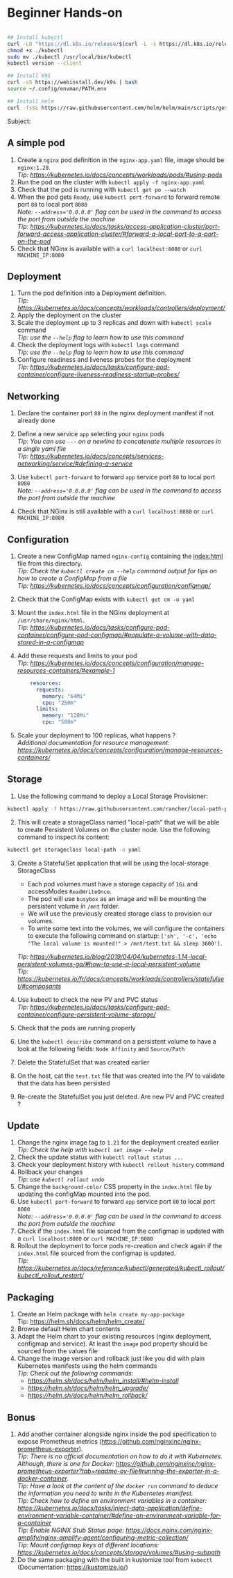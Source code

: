 # Beginner Hands-on

```sh

## Install kubectl
curl -LO "https://dl.k8s.io/release/$(curl -L -s https://dl.k8s.io/release/stable.txt)/bin/linux/amd64/kubectl"
chmod +x ./kubectl
sudo mv ./kubectl /usr/local/bin/kubectl
kubectl version --client

## Install K9S
curl -sS https://webinstall.dev/k9s | bash
source ~/.config/envman/PATH.env

## Install Helm
curl -fsSL https://raw.githubusercontent.com/helm/helm/main/scripts/get-helm-3 | bash
```

Subject:

## A simple pod

1. Create a `nginx` pod definition in the `nginx-app.yaml` file, image should be `nginx:1.20`. \
   _Tip: <https://kubernetes.io/docs/concepts/workloads/pods/#using-pods>_
2. Run the pod on the cluster with `kubectl apply -f nginx-app.yaml`
3. Check that the pod is running with `kubectl get po --watch`
4. When the pod gets `Ready`, use `kubectl port-forward` to forward remote port `80` to local port `8080` \
   _Note: `--address='0.0.0.0'` flag can be used in the command to access the port from outside the machine_ \
   _Tip: <https://kubernetes.io/docs/tasks/access-application-cluster/port-forward-access-application-cluster/#forward-a-local-port-to-a-port-on-the-pod>_
5. Check that NGinx is available with a `curl localhost:8080` or `curl MACHINE_IP:8080`

## Deployment

1. Turn the pod definition into a Deployment definition. \
   _Tip: <https://kubernetes.io/docs/concepts/workloads/controllers/deployment/>_
2. Apply the deployment on the cluster
3. Scale the deployment up to 3 replicas and down with `kubectl scale` command \
   _Tip: use the `--help` flag to learn how to use this command_
4. Check the deployment logs with `kubectl logs` command \
   _Tip: use the `--help` flag to learn how to use this command_
5. Configure readiness and liveness probes for the deployment \
   _Tip: <https://kubernetes.io/docs/tasks/configure-pod-container/configure-liveness-readiness-startup-probes/>_

## Networking

1. Declare the container port `80` in the nginx deployment manifest if not already done
2. Define a new service `app` selecting your `nginx` pods \
   _Tip: You can use `---` on a newline to concatenate multiple resources in a single yaml file_ \
   _Tip: <https://kubernetes.io/docs/concepts/services-networking/service/#defining-a-service>_
3. Use `kubectl port-forward` to forward `app` service port `80` to local port `8080` \
   _Note: `--address='0.0.0.0'` flag can be used in the command to access the port from outside the machine_
  
4. Check that NGinx is still available with a `curl localhost:8080` or `curl MACHINE_IP:8080`

## Configuration

1. Create a new ConfigMap named `nginx-config` containing the [index.html](./index.html) file from this directory. \
   _Tip: Check the `kubectl create cm --help` command output for tips on how to create a ConfigMap from a file_ \
   _Tip: <https://kubernetes.io/docs/concepts/configuration/configmap/>_
2. Check that the ConfigMap exists with `kubectl get cm -o yaml`
3. Mount the `index.html` file in the NGinx deployment at `/usr/share/nginx/html`. \
   _Tip: <https://kubernetes.io/docs/tasks/configure-pod-container/configure-pod-configmap/#populate-a-volume-with-data-stored-in-a-configmap>_
4. Add these requests and limits to your pod \
   _Tip: <https://kubernetes.io/docs/concepts/configuration/manage-resources-containers/#example-1>_

   ```yaml
       resources:
         requests:
           memory: "64Mi"
           cpu: "250m"
         limits:
           memory: "128Mi"
           cpu: "500m"
   ```

5. Scale your deployment to 100 replicas, what happens ? \
   _Additional documentation for resource management: <https://kubernetes.io/docs/concepts/configuration/manage-resources-containers/>_

## Storage

1. Use the following command to deploy a Local Storage Provisioner:

```sh
kubectl apply -f https://raw.githubusercontent.com/rancher/local-path-provisioner/v0.0.25/deploy/local-path-storage.yaml
```

2. This will create a storageClass named "local-path" that we will be able to create Persistent Volumes on the cluster node. Use the following command to inspect its content:

```sh
kubectl get storageclass local-path -o yaml
```

3. Create a StatefulSet application that will be using the local-storage StorageClass
   - Each pod volumes must have a storage capacity of `1Gi` and accessModes `ReadWriteOnce`.
   - The pod will use `busybox` as an image and will be mounting the persistent volume in `/mnt` folder.
   - We will use the previously created storage class to provision our volumes.
   - To write some text into the volumes, we will configure the containers to execute the following command on startup: `['sh', '-c', 'echo "The local volume is mounted!" > /mnt/test.txt && sleep 3600']`.

   _Tip: <https://kubernetes.io/blog/2019/04/04/kubernetes-1.14-local-persistent-volumes-ga/#how-to-use-a-local-persistent-volume>_ \
   _Tip: <https://kubernetes.io/fr/docs/concepts/workloads/controllers/statefulset/#composants>_

4. Use kubectl to check the new PV and PVC status \
   _Tip: <https://kubernetes.io/docs/tasks/configure-pod-container/configure-persistent-volume-storage/>_

5. Check that the pods are running properly

6. Une the `kubectl describe` command on a persistent volume to have a look at the following fields: `Node Affinity` and `Source/Path`

7. Delete the StatefulSet that was created earlier

8. On the host, cat the `test.txt` file that was created into the PV to validate that the data has been persisted

9. Re-create the StatefulSet you just deleted. Are new PV and PVC created ?

## Update

1. Change the nginx image tag to `1.21` for the deployment created earlier \
   _Tip: Check the help with `kubectl set image --help`_
2. Check the update status with `kubectl rollout status ...`
3. Check your deployment history with `kubectl rollout history` command
4. Rollback your changes \
   _Tip: use `kubectl rollout undo`_
5. Change the `background-color` CSS property in the `index.html` file by updating the configMap mounted into the pod.
6. Use `kubectl port-forward` to forward `app` service port `80` to local port `8080` \
   _Note: `--address='0.0.0.0'` flag can be used in the command to access the port from outside the machine_
7. Check if the `index.html` file sourced from the configmap is updated with a `curl localhost:8080` or `curl MACHINE_IP:8080`
8. Rollout the deployment to force pods re-creation and check again if the `index.html` file sourced from the configmap is updated. \
   _Tip: <https://kubernetes.io/docs/reference/kubectl/generated/kubectl_rollout/kubectl_rollout_restart/>_

## Packaging

1. Create an Helm package with `helm create my-app-package` \
   Tip: <https://helm.sh/docs/helm/helm_create/>
2. Browse default Helm chart contents
3. Adapt the Helm chart to your existing resources (nginx deployment, configmap and service). At least the `image` pod property should be sourced from the values file
4. Change the image version and rollback just like you did with plain Kubernetes manifests using the helm commands \
   _Tip: Check out the following commands:_
   - _<https://helm.sh/docs/helm/helm_install/#helm-install>_
   - _<https://helm.sh/docs/helm/helm_upgrade/>_
   - _<https://helm.sh/docs/helm/helm_rollback/>_

## Bonus

1. Add another container alongside nginx inside the pod specification to expose Prometheus metrics (<https://github.com/nginxinc/nginx-prometheus-exporter>). \
   _Tip: There is no official documentation on how to do it with Kubernetes. Although, there is one for Docker: <https://github.com/nginxinc/nginx-prometheus-exporter?tab=readme-ov-file#running-the-exporter-in-a-docker-container>._ \
   _Tip: Have a look at the content of the `docker run` command to deduce the information you need to write in the Kubernetes manifest._ \
   _Tip: Check how to define an environment variables in a container: <https://kubernetes.io/docs/tasks/inject-data-application/define-environment-variable-container/#define-an-environment-variable-for-a-container>_ \
   _Tip: Enable NGINX Stub Status page: <https://docs.nginx.com/nginx-amplify/nginx-amplify-agent/configuring-metric-collection/>_ \
   _Tip: Mount configmap keys at different locations: <https://kubernetes.io/docs/concepts/storage/volumes/#using-subpath>_
2. Do the same packaging with the built in kustomize tool from `kubectl` (Documentation: <https://kustomize.io/>)

